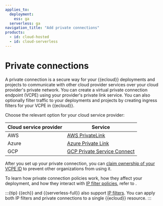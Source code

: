 ```yaml
---
applies_to:
  deployment:
    ess: ga
  serverless: ga
navigation_title: "Add private connections"
products:
  - id: cloud-hosted
  - id: cloud-serverless
---
```


# Private connections

A private connection is a secure way for your {{ecloud}} deployments and projects to communicate with other cloud provider services over your cloud provider's private network. You can create a virtual private connection endpoint (VCPE) using your provider's private link service. You can also optionally filter traffic to your deployments and projects by creating ingress filters for your VCPE in {{ecloud}}.

Choose the relevant option for your cloud service provider:

| Cloud service provider | Service |
| --- | --- |
| AWS | [AWS PrivateLink](/deploy-manage/security/aws-privatelink-traffic-filters.md) |
| Azure | [Azure Private Link](/deploy-manage/security/azure-private-link-traffic-filters.md) |
| GCP | [GCP Private Service Connect](/deploy-manage/security/gcp-private-service-connect-traffic-filters.md) |

After you set up your private connection, you can [claim ownership of your VCPE ID](/deploy-manage/security/claim-traffic-filter-link-id-ownership-through-api.md) to prevent other organizations from using it.

To learn how private connection policies work, how they affect your deployment, and how they interact with [IP filter policies](ip-filtering-cloud.md), refer to [](/deploy-manage/security/network-security-policies.md).

:::{tip}
{{ech}} and {{serverless-full}} also support [IP filters](/deploy-manage/security/ip-filtering-cloud.md). You can apply both IP filters and private connections to a single {{ecloud}} resource.
:::
